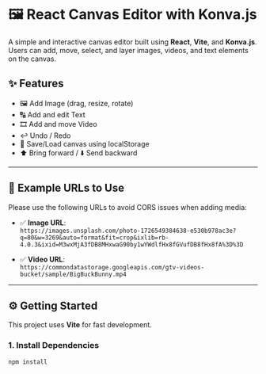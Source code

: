# 🖼️ React Canvas Editor with Konva.js

A simple and interactive canvas editor built using **React**, **Vite**, and **Konva.js**. Users can add, move, select, and layer images, videos, and text elements on the canvas.

## ✨ Features

- 🖼️ Add Image (drag, resize, rotate)
- 🔠 Add and edit Text
- 🎞️ Add and move Video
- ↩️ Undo / Redo
- 💾 Save/Load canvas using localStorage
- ⬆️ Bring forward / ⬇️ Send backward

---

## 📸 Example URLs to Use

Please use the following URLs to avoid CORS issues when adding media:

- ✅ **Image URL**:  
  `https://images.unsplash.com/photo-1726549384638-e530b978ac3e?q=80&w=3269&auto=format&fit=crop&ixlib=rb-4.0.3&ixid=M3wxMjA3fDB8MHxwaG90by1wYWdlfHx8fGVufDB8fHx8fA%3D%3D`

- ✅ **Video URL**:  
  `https://commondatastorage.googleapis.com/gtv-videos-bucket/sample/BigBuckBunny.mp4`

---

## ⚙️ Getting Started

This project uses **Vite** for fast development.

### 1. Install Dependencies

```bash
npm install
